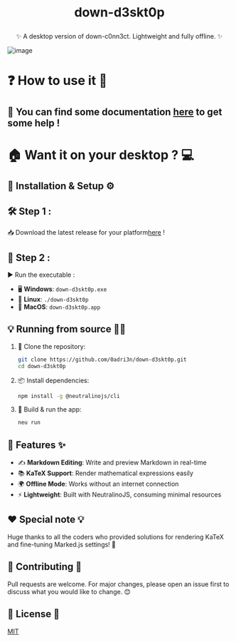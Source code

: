 # <p align="center"> down-d3skt0p </p>



<p align="center">
✨ A desktop version of down-c0nn3ct. Lightweight and fully offline. ✨
</p>

![image](https://github.com/user-attachments/assets/e4916e6a-df0c-4829-bc9e-1a3b21a5d2c0)


# ❓ How to use it 🧐

<h2>📖 You can find some documentation <a href="https://0adri3n.github.io/down-c0nn3ct/documentation/index.html">here</a> to get some help !</h2>

# 🏠 Want it on your desktop ? 💻

## 🔨 Installation & Setup ⚙️

<h2>🛠️ Step 1 :</h2>

📥 Download the latest release for your platform<a href="https://github.com/0adri3n/down-d3skt0p/releases">here</a> !

<h2>🚀 Step 2 :</h2>

▶️ Run the executable :

- 🖥️ **Windows**: `down-d3skt0p.exe`
- 🐧 **Linux**: `./down-d3skt0p`
- 🍏 **MacOS**: `down-d3skt0p.app`

## 💡 Running from source 🧑‍💻

1. 📌 Clone the repository:
   ```bash
   git clone https://github.com/0adri3n/down-d3skt0p.git
   cd down-d3skt0p
   ```
2. 📦 Install dependencies:
   ```bash
   npm install -g @neutralinojs/cli
   ```
3. 🔧 Build & run the app:
   ```bash
   neu run
   ```

## 🎯 Features ✨

- ✍️ **Markdown Editing**: Write and preview Markdown in real-time
- 📚 **KaTeX Support**: Render mathematical expressions easily
- 🌍 **Offline Mode**: Works without an internet connection
- ⚡ **Lightweight**: Built with NeutralinoJS, consuming minimal resources

## ❤️ Special note 💡

Huge thanks to all the coders who provided solutions for rendering KaTeX and fine-tuning Marked.js settings! 🎉

## 🤝 Contributing 🌟
Pull requests are welcome. For major changes, please open an issue first to discuss what you would like to change. 😊

## 📜 License 📝
[MIT](https://choosealicense.com/licenses/mit/)
